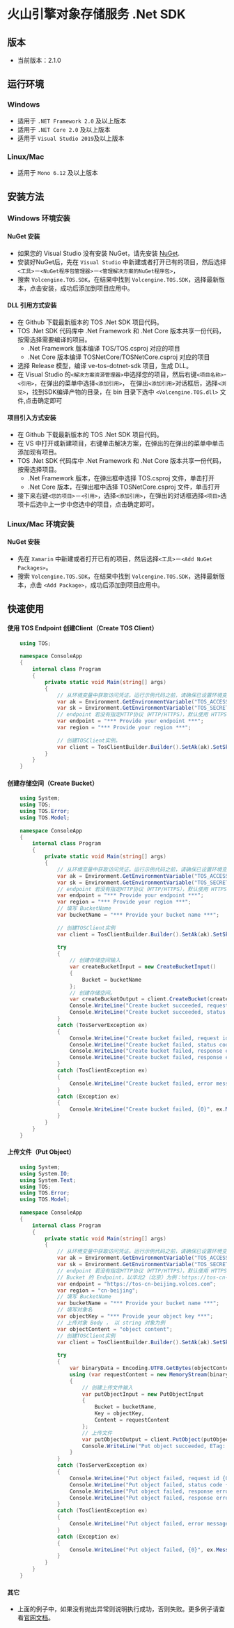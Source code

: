 # 火山引擎对象存储服务 .Net SDK

## 版本
- 当前版本：2.1.0

## 运行环境

### Windows
- 适用于 `.NET Framework 2.0` 及以上版本
- 适用于 `.NET Core 2.0` 及以上版本
- 适用于 `Visual Studio 2019`及以上版本

### Linux/Mac
- 适用于 `Mono 6.12` 及以上版本

## 安装方法
### Windows 环境安装
#### NuGet 安装
- 如果您的 Visual Studio 没有安装 NuGet，请先安装 [NuGet](http://docs.nuget.org/docs/start-here/installing-nuget).
- 安装好NuGet后，先在 `Visual Studio` 中新建或者打开已有的项目，然后选择`<工具>`－`<NuGet程序包管理器>`－`<管理解决方案的NuGet程序包>`，
- 搜索 `Volcengine.TOS.SDK`，在结果中找到 `Volcengine.TOS.SDK`，选择最新版本，点击安装，成功后添加到项目应用中。

#### DLL 引用方式安装
- 在 Github 下载最新版本的 TOS .Net SDK 项目代码。
- TOS .Net SDK 代码库中 .Net Framework 和 .Net Core 版本共享一份代码，按需选择需要编译的项目。
  - .Net Framework 版本编译 TOS/TOS.csproj 对应的项目
  - .Net Core 版本编译 TOSNetCore/TOSNetCore.csproj 对应的项目
- 选择 Release 模型，编译 ve-tos-dotnet-sdk 项目，生成 DLL。
- 在 Visual Studio 的`<解决方案资源管理器>`中选择您的项目，然后右键`<项目名称>`-`<引用>`，在弹出的菜单中选择`<添加引用>`，
  在弹出`<添加引用>`对话框后，选择`<浏览>`，找到SDK编译产物的目录，在 bin 目录下选中 `<Volcengine.TOS.dll>` 文件,点击确定即可

#### 项目引入方式安装
- 在 Github 下载最新版本的 TOS .Net SDK 项目代码。
- 在 VS 中打开或新建项目，右键单击解决方案，在弹出的在弹出的菜单中单击添加现有项目。
- TOS .Net SDK 代码库中 .Net Framework 和 .Net Core 版本共享一份代码，按需选择项目。
  - .Net Framework 版本，在弹出框中选择 TOS.csproj 文件，单击打开
  - .Net Core 版本，在弹出框中选择 TOSNetCore.csproj 文件，单击打开
- 接下来右键`<您的项目>`－`<引用>`，选择`<添加引用>`，在弹出的对话框选择`<项目>`选项卡后选中上一步中您选中的项目，点击确定即可。

### Linux/Mac 环境安装
#### NuGet 安装
- 先在 `Xamarin` 中新建或者打开已有的项目，然后选择`<工具>`－`<Add NuGet Packages>`。
- 搜索 `Volcengine.TOS.SDK`，在结果中找到 `Volcengine.TOS.SDK`，选择最新版本，点击 `<Add Package>`，成功后添加到项目应用中。

## 快速使用
#### 使用 TOS Endpoint 创建Client（Create TOS Client）
```csharp
    using TOS;
    
    namespace ConsoleApp
    {
        internal class Program
        {
            private static void Main(string[] args)
            {
                // 从环境变量中获取访问凭证。运行示例代码之前，请确保已设置环境变量 TOS_ACCESS_KEY 和 TOS_SECRET_KEY
                var ak = Environment.GetEnvironmentVariable("TOS_ACCESS_KEY");
                var sk = Environment.GetEnvironmentVariable("TOS_SECRET_KEY");
                // endpoint 若没有指定HTTP协议（HTTP/HTTPS），默认使用 HTTPS
                var endpoint = "*** Provide your endpoint ***";
                var region = "*** Provide your region ***";
    
                // 创建TOSClient实例。
                var client = TosClientBuilder.Builder().SetAk(ak).SetSk(sk).SetEndpoint(endpoint).SetRegion(region).Build();
            }
        }
    }
```

#### 创建存储空间（Create Bucket）
```csharp
    using System;
    using TOS;
    using TOS.Error;
    using TOS.Model;
    
    namespace ConsoleApp
    {
        internal class Program
        {
            private static void Main(string[] args)
            {
                // 从环境变量中获取访问凭证。运行示例代码之前，请确保已设置环境变量 TOS_ACCESS_KEY 和 TOS_SECRET_KEY
                var ak = Environment.GetEnvironmentVariable("TOS_ACCESS_KEY");
                var sk = Environment.GetEnvironmentVariable("TOS_SECRET_KEY");
                // endpoint 若没有指定HTTP协议（HTTP/HTTPS），默认使用 HTTPS
                var endpoint = "*** Provide your endpoint ***";
                var region = "*** Provide your region ***";
                // 填写 BucketName
                var bucketName = "*** Provide your bucket name ***";
    
                // 创建TOSClient实例
                var client = TosClientBuilder.Builder().SetAk(ak).SetSk(sk).SetEndpoint(endpoint).SetRegion(region).Build();
    
                try
                {
                    // 创建存储空间输入
                    var createBucketInput = new CreateBucketInput()
                    {
                        Bucket = bucketName
                    };
                    // 创建存储空间。
                    var createBucketOutput = client.CreateBucket(createBucketInput);
                    Console.WriteLine("Create bucket succeeded, request id {0} ", createBucketOutput.RequestID);
                    Console.WriteLine("Create bucket succeeded, status code {0} ", createBucketOutput.StatusCode);
                }
                catch (TosServerException ex)
                {
                    Console.WriteLine("Create bucket failed, request id {0}", ex.RequestID);
                    Console.WriteLine("Create bucket failed, status code {0}", ex.StatusCode);
                    Console.WriteLine("Create bucket failed, response error code {0}", ex.Code);
                    Console.WriteLine("Create bucket failed, response error message {0}", ex.Message);
                }
                catch (TosClientException ex)
                {
                    Console.WriteLine("Create bucket failed, error message {0}", ex.Message);
                }
                catch (Exception ex)
                {
                    Console.WriteLine("Create bucket failed, {0}", ex.Message);
                }
            }
        }
    }
```

#### 上传文件（Put Object）
```csharp
    using System;
    using System.IO;
    using System.Text;
    using TOS;
    using TOS.Error;
    using TOS.Model;
    
    namespace ConsoleApp
    {
        internal class Program
        {
            private static void Main(string[] args)
            {
                // 从环境变量中获取访问凭证。运行示例代码之前，请确保已设置环境变量 TOS_ACCESS_KEY 和 TOS_SECRET_KEY
                var ak = Environment.GetEnvironmentVariable("TOS_ACCESS_KEY");
                var sk = Environment.GetEnvironmentVariable("TOS_SECRET_KEY");
                // endpoint 若没有指定HTTP协议（HTTP/HTTPS），默认使用 HTTPS
                // Bucket 的 Endpoint，以华北2（北京）为例：https://tos-cn-beijing.volces.com
                var endpoint = "https://tos-cn-beijing.volces.com";
                var region = "cn-beijing";
                // 填写 BucketName
                var bucketName = "*** Provide your bucket name ***";
                // 填写对象名
                var objectKey = "*** Provide your object key ***";
                // 上传对象 Body ， 以 string 对象为例
                var objectContent = "object content";
                // 创建TOSClient实例
                var client = TosClientBuilder.Builder().SetAk(ak).SetSk(sk).SetEndpoint(endpoint).SetRegion(region).Build();
    
                try
                {
                    var binaryData = Encoding.UTF8.GetBytes(objectContent);
                    using (var requestContent = new MemoryStream(binaryData))
                    {
                        // 创建上传文件输入
                        var putObjectInput = new PutObjectInput
                        {
                            Bucket = bucketName,
                            Key = objectKey,
                            Content = requestContent
                        };
                        // 上传文件
                        var putObjectOutput = client.PutObject(putObjectInput);
                        Console.WriteLine("Put object succeeded, ETag: {0} ", putObjectOutput.ETag);
                    }
                }
                catch (TosServerException ex)
                {
                    Console.WriteLine("Put object failed, request id {0}", ex.RequestID);
                    Console.WriteLine("Put object failed, status code {0}", ex.StatusCode);
                    Console.WriteLine("Put object failed, response error code {0}", ex.Code);
                    Console.WriteLine("Put object failed, response error message {0}", ex.Message);
                }
                catch (TosClientException ex)
                {
                    Console.WriteLine("Put object failed, error message {0}", ex.Message);
                }
                catch (Exception ex)
                {
                    Console.WriteLine("Put object failed, {0}", ex.Message);
                }
            }
        }
    }
```

#### 其它
- 上面的例子中，如果没有抛出异常则说明执行成功，否则失败。更多例子请查看[官网文档](https://www.volcengine.com/docs/6349/93480)。
